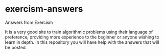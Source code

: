 # exercism-answers
Answers from Exercism

It is a very good site to train algorithmic problems using their language of preference, providing more experience to the beginner or anyone wishing to learn in depth.
In this repository you will have help with the answers that will be posted.
